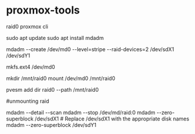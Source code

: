 # proxmox-tools

raid0 proxmox cli

sudo apt update
sudo apt install mdadm

mdadm --create /dev/md0 --level=stripe --raid-devices=2 /dev/sdX1 /dev/sdY1

mkfs.ext4 /dev/md0

mkdir /mnt/raid0
mount /dev/md0 /mnt/raid0

pvesm add dir raid0 --path /mnt/raid0


#unmounting raid

mdadm --detail --scan
mdadm --stop /dev/md/raid:0
mdadm --zero-superblock /dev/sdX1   # Replace /dev/sdX1 with the appropriate disk names
mdadm --zero-superblock /dev/sdY1
